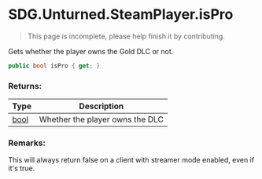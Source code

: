 # SDG.Unturned.SteamPlayer.isPro

> This page is incomplete, please help finish it by contributing.

Gets whether the player owns the Gold DLC or not.

```C#
public bool isPro { get; }
```

### Returns:

Type | Description
------------ | -------------
[bool](https://docs.microsoft.com/en-us/dotnet/api/system.boolean?view=netframework-3.5) | Whether the player owns the DLC

### Remarks:
This will always return false on a client with streamer mode enabled, even if it's true.
